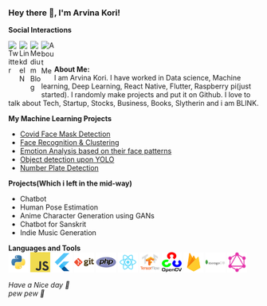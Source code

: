 ### Hey there 👋, I'm Arvina Kori!

**Social Interactions**

<a href="https://twitter.com/oyyarko">
  <img align="left" alt="Twitter" width="22px" src="https://cdn.jsdelivr.net/npm/simple-icons@v3/icons/twitter.svg" />
</a>
<a href="https://www.linkedin.com/in/arvinakori/">
  <img align="left" alt="LinkdeIN" width="22px" src="https://cdn.jsdelivr.net/npm/simple-icons@v3/icons/linkedin.svg" />
</a>
<a href="https://medium.com/@arvinakori">
  <img align="left" alt="Medium Blog" width="22px" src="https://cdn.jsdelivr.net/npm/simple-icons@3.0.1/icons/medium.svg" />
</a>
<a href="https://about.me/arvinakori">
  <img align="left" alt="About Me" width="26px" src="https://cdn.jsdelivr.net/npm/simple-icons@3.0.1/icons/about-dot-me.svg" />
</a>

<br />
<br />

**About Me:**
<br />
I am Arvina Kori. I have worked in Data science, Machine learning, Deep Learning, React Native, Flutter, Raspberry pi(just started). I randomly make projects and put it on Github.
I love to talk about Tech, Startup, Stocks, Business, Books, Slytherin and i am BLINK.

**My Machine Learning Projects**
- [Covid Face Mask Detection](https://github.com/oyyarko/Covid-face-mask-detection)
- [Face Recognition & Clustering](https://github.com/oyyarko/Face-Recognition)
- [Emotion Analysis based on their face patterns](https://github.com/oyyarko/opencv_arko/blob/master/emotion_recognition.ipynb)
- [Object detection upon YOLO](https://github.com/oyyarko/opencv_arko/blob/master/tensorflow_object_detection.ipynb)
- [Number Plate Detection](https://github.com/oyyarko/object_detection_tensorflow2/blob/master/object_detection_2.ipynb )

**Projects(Which i left in the mid-way)**
- Chatbot
- Human Pose Estimation
- Anime Character Generation using GANs
- Chatbot for Sanskrit
- Indie Music Generation

**Languages and Tools**
<br />
<code><img height="40" src="https://raw.githubusercontent.com/github/explore/80688e429a7d4ef2fca1e82350fe8e3517d3494d/topics/python/python.png"></code>
<code><img height="40" src="https://raw.githubusercontent.com/github/explore/80688e429a7d4ef2fca1e82350fe8e3517d3494d/topics/javascript/javascript.png"></code>
<code><img height="40" src="https://raw.githubusercontent.com/github/explore/80688e429a7d4ef2fca1e82350fe8e3517d3494d/topics/flutter/flutter.png"></code>
<code><img height="40" src="https://raw.githubusercontent.com/github/explore/80688e429a7d4ef2fca1e82350fe8e3517d3494d/topics/git/git.png"></code>
<code><img height="40" src="https://raw.githubusercontent.com/github/explore/80688e429a7d4ef2fca1e82350fe8e3517d3494d/topics/php/php.png"></code>
<code><img height="40" src="https://raw.githubusercontent.com/github/explore/80688e429a7d4ef2fca1e82350fe8e3517d3494d/topics/react/react.png"></code>
<code><img height="40" src="https://raw.githubusercontent.com/github/explore/80688e429a7d4ef2fca1e82350fe8e3517d3494d/topics/tensorflow/tensorflow.png"></code>
<code><img height="40" src="https://raw.githubusercontent.com/github/explore/80688e429a7d4ef2fca1e82350fe8e3517d3494d/topics/opencv/opencv.png"></code>
<code><img height="40" src="https://raw.githubusercontent.com/github/explore/80688e429a7d4ef2fca1e82350fe8e3517d3494d/topics/firebase/firebase.png"></code>
<code><img height="40" src="https://raw.githubusercontent.com/github/explore/80688e429a7d4ef2fca1e82350fe8e3517d3494d/topics/mongodb/mongodb.png"></code>
<code><img height="40" src="https://raw.githubusercontent.com/github/explore/80688e429a7d4ef2fca1e82350fe8e3517d3494d/topics/graphql/graphql.png"></code>

_Have a Nice day :rainbow:_
<br />
_pew pew :gun:_

